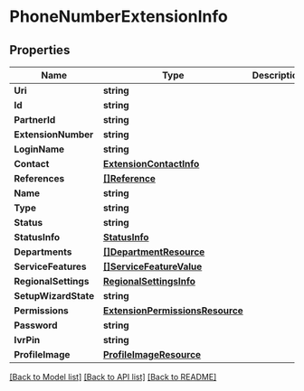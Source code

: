 # PhoneNumberExtensionInfo

## Properties

Name | Type | Description | Notes
------------ | ------------- | ------------- | -------------
**Uri** | **string** |  | [optional] 
**Id** | **string** |  | [optional] 
**PartnerId** | **string** |  | [optional] 
**ExtensionNumber** | **string** |  | [optional] 
**LoginName** | **string** |  | [optional] 
**Contact** | [**ExtensionContactInfo**](ExtensionContactInfo.md) |  | [optional] 
**References** | [**[]Reference**](Reference.md) |  | [optional] 
**Name** | **string** |  | [optional] 
**Type** | **string** |  | [optional] 
**Status** | **string** |  | [optional] 
**StatusInfo** | [**StatusInfo**](StatusInfo.md) |  | [optional] 
**Departments** | [**[]DepartmentResource**](DepartmentResource.md) |  | [optional] 
**ServiceFeatures** | [**[]ServiceFeatureValue**](ServiceFeatureValue.md) |  | [optional] 
**RegionalSettings** | [**RegionalSettingsInfo**](RegionalSettingsInfo.md) |  | [optional] 
**SetupWizardState** | **string** |  | [optional] 
**Permissions** | [**ExtensionPermissionsResource**](ExtensionPermissionsResource.md) |  | [optional] 
**Password** | **string** |  | [optional] 
**IvrPin** | **string** |  | [optional] 
**ProfileImage** | [**ProfileImageResource**](ProfileImageResource.md) |  | [optional] 

[[Back to Model list]](../README.md#documentation-for-models) [[Back to API list]](../README.md#documentation-for-api-endpoints) [[Back to README]](../README.md)


